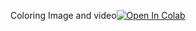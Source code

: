 Coloring Image and video[![Open In Colab](https://colab.research.google.com/assets/colab-badge.svg)](https://colab.research.google.com/drive/11M-fI9tWmGPYRDEPlHQUDvJeKMhcaWzv#scrollTo=XyiD95QdMBKo)
